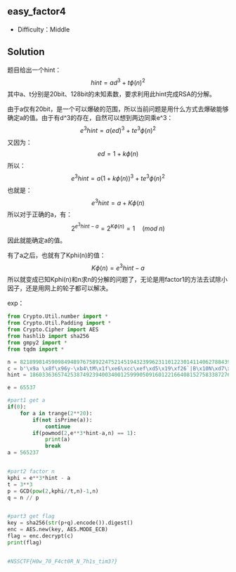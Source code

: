 ## easy_factor4

+ Difficulty：Middle

## Solution

题目给出一个hint：
$$
hint = ad^3 + t\phi(n)^2
$$
其中a、t分别是20bit、128bit的未知素数，要求利用此hint完成RSA的分解。

由于a仅有20bit，是一个可以爆破的范围，所以当前问题是用什么方式去爆破能够确定a的值。由于有d^3的存在，自然可以想到两边同乘e^3：
$$
e^3hint = a(ed)^3 + te^3\phi(n)^2
$$
又因为：
$$
ed = 1 + k\phi(n)
$$
所以：
$$
e^3hint = a(1 + k\phi(n))^3 + te^3\phi(n)^2
$$
也就是：
$$
e^3hint = a + K\phi(n)
$$
所以对于正确的a，有：
$$
2^{e^3hint-a} = 2^{K\phi(n)} = 1 \quad(mod\;n)
$$
因此就能确定a的值。

有了a之后，也就有了Kphi(n)的值：
$$
K\phi(n) = e^3hint - a
$$
所以就变成已知Kphi(n)和n求n的分解的问题了，无论是用factor1的方法去试除小因子，还是用网上的轮子都可以解决。

exp：

```python
from Crypto.Util.number import *
from Crypto.Util.Padding import *
from Crypto.Cipher import AES
from hashlib import sha256
from gmpy2 import *
from tqdm import *

n = 8218998145909849489767589224752145194323996231101223014114062788439896662892324765430227087699807011312680357974547103427747626031176593986204926098978521
c = b'\x9a \x8f\x96y-\xb4\tM\x1f\xe6\xcc\xef\xd5\x19\xf26`|B\x10N\xd7\xd0u\xafH\x8d&\xe3\xdbG\x13\x8e\xea\xc0N\n\r\x91\xdc\x95\x9b\xb1Ny\xc1\xc4'
hint = 1860336365742538749239400340012599905091601221664081527583387276567734082070898348249407548568429668674672914754714801138206452116493106389151588267356258514501364109988967005351164279942136862087633991319071449095868845225164481135177941404709110974226338184970874613912364483762845606151111467768789248446875083250614540611690257121725792701375153027230580334095192816413366949340923355547691884448377941160689781707403607778943438589193122334667641037672649189861

e = 65537

#part1 get a
if(0):
    for a in trange(2**20):
        if(not isPrime(a)):
            continue
        if(powmod(2,e**3*hint-a,n) == 1):
            print(a)
            break
a = 565237


#part2 factor n
kphi = e**3*hint - a
t = 3**3
p = GCD(pow(2,kphi//t,n)-1,n)
q = n // p


#part3 get flag
key = sha256(str(p+q).encode()).digest()
enc = AES.new(key, AES.MODE_ECB)
flag = enc.decrypt(c)
print(flag)


#NSSCTF{H0w_70_F4ct0R_N_7h1s_tim3?}
```

